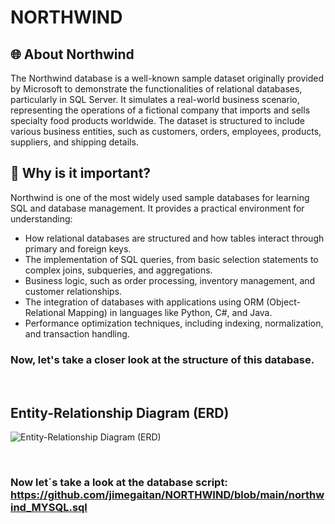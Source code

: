 # NORTHWIND

## :globe_with_meridians: About Northwind 
The Northwind database is a well-known sample dataset originally provided by Microsoft to demonstrate the functionalities of relational databases, particularly in SQL Server. It simulates a real-world business scenario, representing the operations of a fictional company that imports and sells specialty food products worldwide. The dataset is structured to include various business entities, such as customers, orders, employees, products, suppliers, and shipping details.

## 📌 Why is it important?
Northwind is one of the most widely used sample databases for learning SQL and database management. It provides a practical environment for understanding:
- How relational databases are structured and how tables interact through primary and foreign keys.
- The implementation of SQL queries, from basic selection statements to complex joins, subqueries, and aggregations.
- Business logic, such as order processing, inventory management, and customer relationships.
- The integration of databases with applications using ORM (Object-Relational Mapping) in languages like Python, C#, and Java.
- Performance optimization techniques, including indexing, normalization, and transaction handling.

### Now, let's take a closer look at the structure of this database. 
&nbsp;


## Entity-Relationship Diagram (ERD)
![Entity-Relationship Diagram (ERD)](https://blogger.googleusercontent.com/img/b/R29vZ2xl/AVvXsEhwYTFZ4owdiN8zZp9yqNjMYPqx5to-oa0N1yQdyfwZuhhwDKkY6jHz4qrWxC5yydL8dl0gvlyv9K_wDi1UpesWpE_-jc-nG3jzPPJT5tRnVnmPMiZ-3j4ltWHaW3-pSVxtQLpjDTKmK1RF/s1600/Northwind_diagram.jpg)

&nbsp;
### Now let´s take a look at the database script: https://github.com/jimegaitan/NORTHWIND/blob/main/northwind_MYSQL.sql
&nbsp; 

